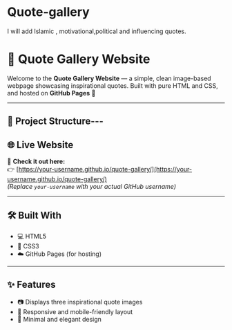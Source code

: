 # Quote-gallery
I will add Islamic , motivational,political and influencing  quotes.
# 📸 Quote Gallery Website

Welcome to the **Quote Gallery Website** — a simple, clean image-based webpage showcasing inspirational quotes. Built with pure HTML and CSS, and hosted on **GitHub Pages** 🚀

---

## 📁 Project Structure---

## 🌐 Live Website

🚀 **Check it out here:**  
👉 [https://your-username.github.io/quote-gallery/](https://your-username.github.io/quote-gallery/)  
_(Replace `your-username` with your actual GitHub username)_

---

## 🛠️ Built With

- 💻 HTML5  
- 🎨 CSS3  
- ☁️ GitHub Pages (for hosting)

---

## ✨ Features

- 📷 Displays three inspirational quote images
- 📱 Responsive and mobile-friendly layout
- 🎯 Minimal and elegant design
